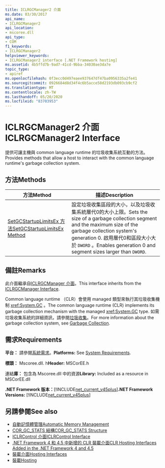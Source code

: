 ```yaml
---
title: ICLRGCManager2 介面
ms.date: 03/30/2017
api_name:
- ICLRGCManager2
api_location:
- mscoree.dll
api_type:
- COM
f1_keywords:
- ICLRGCManager2
helpviewer_keywords:
- ICLRGCManager2 interface [.NET Framework hosting]
ms.assetid: 4b5ffd7b-9ad7-41cd-9bba-34030ae3da7e
topic_type:
- apiref
ms.openlocfilehash: 0f3ecc0d497eaee937647df47ba0956335a2fe41
ms.sourcegitcommit: 0926684d8d34f4c6b5acce58d2193db093cb9cf2
ms.translationtype: MT
ms.contentlocale: zh-TW
ms.lasthandoff: 05/20/2020
ms.locfileid: "83703953"
---
```

# <a name="iclrgcmanager2-interface"></a><span data-ttu-id="f67e1-102">ICLRGCManager2 介面</span><span class="sxs-lookup"><span data-stu-id="f67e1-102">ICLRGCManager2 Interface</span></span>
<span data-ttu-id="f67e1-103">提供可讓主機與 common language runtime 的垃圾收集系統互動的方法。</span><span class="sxs-lookup"><span data-stu-id="f67e1-103">Provides methods that allow a host to interact with the common language runtime's garbage collection system.</span></span>  
  
## <a name="methods"></a><span data-ttu-id="f67e1-104">方法</span><span class="sxs-lookup"><span data-stu-id="f67e1-104">Methods</span></span>  
  
|<span data-ttu-id="f67e1-105">方法</span><span class="sxs-lookup"><span data-stu-id="f67e1-105">Method</span></span>|<span data-ttu-id="f67e1-106">描述</span><span class="sxs-lookup"><span data-stu-id="f67e1-106">Description</span></span>|  
|------------|-----------------|  
|[<span data-ttu-id="f67e1-107">SetGCStartupLimitsEx 方法</span><span class="sxs-lookup"><span data-stu-id="f67e1-107">SetGCStartupLimitsEx Method</span></span>](iclrgcmanager2-setgcstartuplimitsex-method.md)|<span data-ttu-id="f67e1-108">設定垃圾收集區段的大小，以及垃圾收集系統層代0的大小上限。</span><span class="sxs-lookup"><span data-stu-id="f67e1-108">Sets the size of a garbage collection segment and the maximum size of the garbage collection system's generation 0.</span></span> <span data-ttu-id="f67e1-109">啟用層代0和區段大小大於 `DWORD` 。</span><span class="sxs-lookup"><span data-stu-id="f67e1-109">Enables generation 0 and segment sizes larger than `DWORD`.</span></span>|  
  
## <a name="remarks"></a><span data-ttu-id="f67e1-110">備註</span><span class="sxs-lookup"><span data-stu-id="f67e1-110">Remarks</span></span>  
 <span data-ttu-id="f67e1-111">此介面繼承自[ICLRGCManager 介面](iclrgcmanager-interface.md)。</span><span class="sxs-lookup"><span data-stu-id="f67e1-111">This interface inherits from the [ICLRGCManager Interface](iclrgcmanager-interface.md).</span></span>  
  
 <span data-ttu-id="f67e1-112">Common language runtime （CLR）會使用 managed 類型來執行其垃圾收集機制 <xref:System.GC> 。</span><span class="sxs-lookup"><span data-stu-id="f67e1-112">The common language runtime (CLR) implements its garbage collection mechanism with the managed <xref:System.GC> type.</span></span> <span data-ttu-id="f67e1-113">如需垃圾收集系統的詳細資訊，請參閱[垃圾收集](../../../standard/garbage-collection/index.md)。</span><span class="sxs-lookup"><span data-stu-id="f67e1-113">For more information about the garbage collection system, see [Garbage Collection](../../../standard/garbage-collection/index.md).</span></span>  
  
## <a name="requirements"></a><span data-ttu-id="f67e1-114">需求</span><span class="sxs-lookup"><span data-stu-id="f67e1-114">Requirements</span></span>  
 <span data-ttu-id="f67e1-115">**平台：** 請參閱[系統需求](../../get-started/system-requirements.md)。</span><span class="sxs-lookup"><span data-stu-id="f67e1-115">**Platforms:** See [System Requirements](../../get-started/system-requirements.md).</span></span>  
  
 <span data-ttu-id="f67e1-116">**標頭：** Mscoree.dll. h</span><span class="sxs-lookup"><span data-stu-id="f67e1-116">**Header:** MSCorEE.h</span></span>  
  
 <span data-ttu-id="f67e1-117">連結**庫：** 包含為 Mscoree.dll 中的資源</span><span class="sxs-lookup"><span data-stu-id="f67e1-117">**Library:** Included as a resource in MSCorEE.dll</span></span>  
  
 <span data-ttu-id="f67e1-118">**.NET Framework 版本：**[!INCLUDE[net_current_v45plus](../../../../includes/net-current-v45plus-md.md)]</span><span class="sxs-lookup"><span data-stu-id="f67e1-118">**.NET Framework Versions:** [!INCLUDE[net_current_v45plus](../../../../includes/net-current-v45plus-md.md)]</span></span>  
  
## <a name="see-also"></a><span data-ttu-id="f67e1-119">另請參閱</span><span class="sxs-lookup"><span data-stu-id="f67e1-119">See also</span></span>

- [<span data-ttu-id="f67e1-120">自動記憶體管理</span><span class="sxs-lookup"><span data-stu-id="f67e1-120">Automatic Memory Management</span></span>](../../../standard/automatic-memory-management.md)
- [<span data-ttu-id="f67e1-121">COR_GC_STATS 結構</span><span class="sxs-lookup"><span data-stu-id="f67e1-121">COR_GC_STATS Structure</span></span>](cor-gc-stats-structure.md)
- [<span data-ttu-id="f67e1-122">ICLRControl 介面</span><span class="sxs-lookup"><span data-stu-id="f67e1-122">ICLRControl Interface</span></span>](iclrcontrol-interface.md)
- [<span data-ttu-id="f67e1-123">.NET Framework 4 和 4.5 中新增的 CLR 裝載介面</span><span class="sxs-lookup"><span data-stu-id="f67e1-123">CLR Hosting Interfaces Added in the .NET Framework 4 and 4.5</span></span>](clr-hosting-interfaces-added-in-the-net-framework-4-and-4-5.md)
- [<span data-ttu-id="f67e1-124">裝載介面</span><span class="sxs-lookup"><span data-stu-id="f67e1-124">Hosting Interfaces</span></span>](hosting-interfaces.md)
- [<span data-ttu-id="f67e1-125">裝載</span><span class="sxs-lookup"><span data-stu-id="f67e1-125">Hosting</span></span>](index.md)
